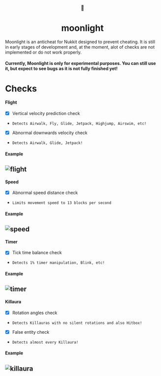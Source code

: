 <h3 align="center">🌙</h3>
<h1 align="center">moonlight</h1>
Moonlight is an anticheat for Nukkit designed to prevent cheating. It is still in early stages of development and, at the moment, alot of checks are not implemented or do not work properly.

#### Currently, Moonlight is only for experimental purposes. You can still use it, but expect to see bugs as it is not fully finished yet!

# Checks
#### Flight
- [x] Vertical velocity prediction check
- `Detects Airwalk, Fly, Glide, Jetpack, Highjump, Airswim, etc!`
- [x] Abnormal downwards velocity check
- `Detects Airwalk, Glide, Jetpack!`
#### Example
![flight](https://user-images.githubusercontent.com/54753631/167266467-64758286-1982-40a9-99dc-0f79c3ff84f1.gif)
---
#### Speed
- [x] Abnormal speed distance check
- `Limits movement speed to 13 blocks per second`
#### Example
![speed](https://user-images.githubusercontent.com/54753631/167266602-5dea84e4-e3d8-4033-9800-1f793f2313f3.gif)
---
#### Timer
- [x] Tick time balance check
- `Detects 1% timer manipulation, Blink, etc!`
#### Example
![timer](https://user-images.githubusercontent.com/54753631/167266663-f778c94d-8391-4863-bda4-5ce30484feec.gif)
---
#### Killaura
- [x] Rotation angles check
- `Detects Killauras with no silent rotations and also Hitbox!`
- [x] False entity check
- `Detects almost every Killaura!`
#### Example
![killaura](https://user-images.githubusercontent.com/54753631/167266772-8e479732-deb5-43aa-8727-51868ee78941.gif)
---
